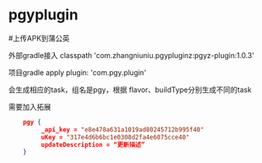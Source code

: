 # pgyplugin


#上传APK到蒲公英

外部gradle接入 classpath 'com.zhangniuniu.pgypluginz:pgyz-plugin:1.0.3'

项目gradle apply plugin: 'com.pgy.plugin'


会生成相应的task，组名是pgy，根据 flavor、buildType分别生成不同的task


需要加入拓展
``` json
    pgy {
         _api_key = "e8e478a631a1019ad80245712b995f40"
         uKey = "317e4d6b6bc1e0308d2fa4e6075cce40"
         updateDescription = “更新描述”
    }
``` 
